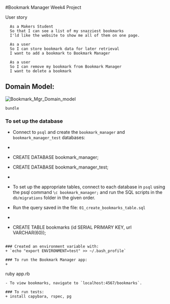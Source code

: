 #Bookmark Manager Week4 Project

User story

```
  As a Makers Student
  So that I can see a list of my snazziest bookmarks
  I'ld like the website to show me all of them on one page.

  As a user
  So I can store bookmark data for later retrieval
  I want to add a bookmark to Bookmark Manager

  As a user
  So I can remove my bookmark from Bookmark Manager
  I want to delete a bookmark
  ```

## Domain Model:
![Bookmark_Mgr_Domain_model](https://user-images.githubusercontent.com/33905131/68308600-09120080-00a5-11ea-8c26-349993ed7b78.jpg)

```
bundle
```
### To set up the database
+ Connect to `psql` and create the `bookmark_manager` and  `bookmark_manager_test` databases:

+ ```
+ CREATE DATABASE bookmark_manager;
+ CREATE DATABASE bookmark_manager_test;
+ ```

+ To set up the appropriate tables, connect to each database in `psql` using the psql command `\c bookmark_manager;` and run the SQL scripts in the `db/migrations` folder in the given order.
+ Run the query saved in the file: `01_create_bookmarks_table.sql`
+ ```
+ CREATE TABLE bookmarks (id SERIAL PRIMARY KEY, url VARCHAR(60));
```

### Created an environment variable with:
+ `echo "export ENVIRONMENT=test" >> ~/.bash_profile`

### To run the Bookmark Manager app:
+
```
ruby app.rb
```
- To view bookmarks, navigate to `localhost:4567/bookmarks`.

### To run tests:
+ install capybara, rspec, pg
